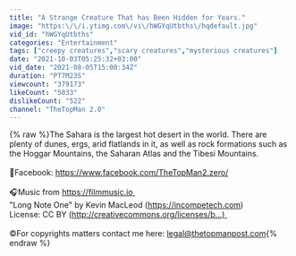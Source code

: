 ```yaml
---
title: "A Strange Creature That has Been Hidden for Years."
image: "https:\/\/i.ytimg.com\/vi\/hWGYqUtbths\/hqdefault.jpg"
vid_id: "hWGYqUtbths"
categories: "Entertainment"
tags: ["creepy creatures","scary creatures","mysterious creatures"]
date: "2021-10-03T05:25:32+03:00"
vid_date: "2021-08-05T15:00:34Z"
duration: "PT7M23S"
viewcount: "379173"
likeCount: "5033"
dislikeCount: "522"
channel: "TheTopMan 2.0"
---
```

{% raw %}The Sahara is the largest hot desert in the world. There are plenty of dunes, ergs, arid flatlands in it, as well as rock formations such as the Hoggar Mountains, the Saharan Atlas and the Tibesi Mountains. <br /><br />🔵Facebook: <a rel="nofollow" target="blank" href="https://www.facebook.com/TheTopMan2.zero/">https://www.facebook.com/TheTopMan2.zero/</a><br /><br />🎧Music from <a rel="nofollow" target="blank" href="https://filmmusic.io ">https://filmmusic.io </a><br />&quot;Long Note One&quot; by Kevin MacLeod (<a rel="nofollow" target="blank" href="https://incompetech.com) ">https://incompetech.com) </a><br />License: CC BY (<a rel="nofollow" target="blank" href="http://creativecommons.org/licenses/b...) ">http://creativecommons.org/licenses/b...) </a><br /><br />©For copyrights matters contact me here: legal@thetopmanpost.com{% endraw %}
